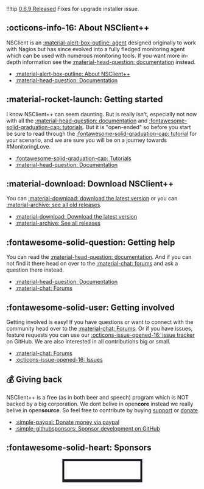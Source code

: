
!!!tip [0.6.9 Released](news/2025-02-09.md)
       Fixes for upgrade installer issue.

<div markdown="1" class="m-container">
<div markdown="1">

## :octicons-info-16: About NSClient++

NSClient is an [:material-alert-box-outline: agent](nsclient.md) designed originally to work with Nagios but has
since evolved into a fully fledged monitoring agent which can be used with numerous monitoring tools. If you want more
in-depth information see the [:material-head-question: documentation](https://docs.nsclient.org/)</a>
instead.

* [:material-alert-box-outline: About NSClient++](nsclient.md)
* [:material-head-question: Documentation](/docs)

</div>
<div markdown="1">

## :material-rocket-launch: Getting started

I know NSClient++ can seem daunting. But is really isn't, especially not now with all
the [:material-head-question: documentation](/docs)
and [:fontawesome-solid-graduation-cap: tutorials](https://docs.nsclient.org/tutorial/index.html).
But it is "open-ended" so before you start be sure to read through
the [:fontawesome-solid-graduation-cap: tutorial](https://docs.nsclient.org/tutorial/index.html) for your
scenario, and we are sure you will be on a journey towards #MonitoringLove.

* [:fontawesome-solid-graduation-cap: Tutorials](https://docs.nsclient.org/tutorial/index.html)
* [:material-head-question: Documentation](/docs)

</div>
</div>

<div markdown="1" class="m-container">
<div markdown="1">

## :material-download: Download NSClient++

You can [:material-download: download the latest version](/download) or you
can [:material-archive: see all old releases](https://github.com/mickem/nscp/releases).

* [:material-download: Download the latest version](/download)
* [:material-archive: See all releases](https://github.com/mickem/nscp/releases)

</div>
<div markdown="1">

## :fontawesome-solid-question: Getting help

You can read the [:material-head-question: documentation](https://docs.nsclient.org/). And if you can not find it there
head on over to the [:material-chat: forums](https://github.com/mickem/nscp/discussions) and ask a question there
instead.

* [:material-head-question: Documentation](https://docs.nsclient.org/)
* [:material-chat: Forums](https://github.com/mickem/nscp/discussions)

</div>
</div>

<div markdown="1" class="m-container">
<div markdown="1">

## :fontawesome-solid-user: Getting involved

Getting involved is easy!
If you have questions or want to connect with the community head over to
the [:material-chat: Forums](https://github.com/mickem/nscp/discussions). Or if you have issues, feature requests you
can use our [:octicons-issue-opened-16: issue tracker](https://github.com/mickem/nscp/issues) on GitHub.
We are also interested in all contributions big or small.

* [:material-chat: Forums](https://github.com/mickem/nscp/discussions)
* [:octicons-issue-opened-16: Issues](https://github.com/mickem/nscp/issues)

</div>
<div markdown="1">

## :moneybag: Giving back

NSClient++ is a free (as in both beer and speech) program which is NOT backed by a big corporation. We dont belive in
open<strong>core</strong> instead we really belive in open<strong>source</strong>. So feel free to contribute by
buying <a href="/support"><i class="fa fa-support"></i> support</a> or <a href="/donate"><i class="fa fa-money"></i>
donate</a>

* [:simple-paypal: Donate money via paypal](https://paypal.me/michaelmedin?country.x=SE&locale.x=en_US)
* [:simple-githubsponsors: Sponsor development on GitHub](https://github.com/sponsors/mickem)

</div>
</div>


<div markdown="1" class="m-container">
<div markdown="1">

## :fontawesome-solid-heart: Sponsors


<div style="display: flex; justify-content: center; align-items: center;">
  <!-- Nagios logo start -->
  <div style="background-color: #1f2129; padding: 5px; max-width: 200px;">
    <a href="https://nagios.com">
      <img src="assets/nagios-logo.svg"/>
    </a>
  </div>
  <!-- End -->
</div>

</div>
</div>
